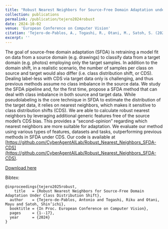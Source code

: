 ```yaml
---
title: "Robust Nearest Neighbors for Source-Free Domain Adaptation under Class Distribution Shift"
collection: publications
permalink: /publication/tejero2024robust
date: 2024-10-02
venue: 'European Conference on Computer Vision'
citation: 'Tejero-de-Pablos, A., Togashi, R., Otani, M., Satoh, S. (2024, October). Robust Nearest Neighbors for Source-Free Domain Adaptation under Class Distribution Shift. In Proc. European Conference on Computer Vision.'
excerpt: ''
---
```

The goal of source-free domain adaptation (SFDA) is retraining a model fit on data from a source domain (e.g. drawings) to classify data from a target domain (e.g. photos) employing only the target samples. In addition to the domain shift, in a realistic scenario, the number of samples per class on source and target would also differ (i.e. class distribution shift, or CDS). Dealing label-less with CDS via target data only is challenging, and thus previous methods assume no class imbalance in the source data. We study the SFDA pipeline and, for the first time, propose a SFDA method that can deal with class imbalance in both source and target data. While pseudolabeling is the core technique in SFDA to estimate the distribution of the target data, it relies on nearest neighbors, which makes it sensitive to class distribution shifts (CDS). We are able to calculate robust nearest neighbors by leveraging additional generic features free of the source model’s CDS bias. This provides a “second-opinion” regarding which nearest neighbors are more suitable for adaptation. We evaluate our method using various types of features, datasets and tasks, outperforming previous methods in SFDA under CDS. Our code is available at [https://github.com/CyberAgentAILab/Robust_Nearest_Neighbors_SFDA-CDS](https://github.com/CyberAgentAILab/Robust_Nearest_Neighbors_SFDA-CDS).

[Download here](https://www.ecva.net/papers/eccv_2024/papers_ECCV/papers/09049.pdf)

Bibtex:
```
@inproceedings{tejero2025robust,
    title   = {Robust Nearest Neighbors for Source-Free Domain Adaptation Under Class Distribution Shift},
  author    = {Tejero-de-Pablos, Antonio and Togashi, Riku and Otani, Mayu and Satoh, Shin’ichi},
  booktitle = {In Proc. European Conference on Computer Vision},
  pages     = {1--17},
  year      = {2024}
}
```
